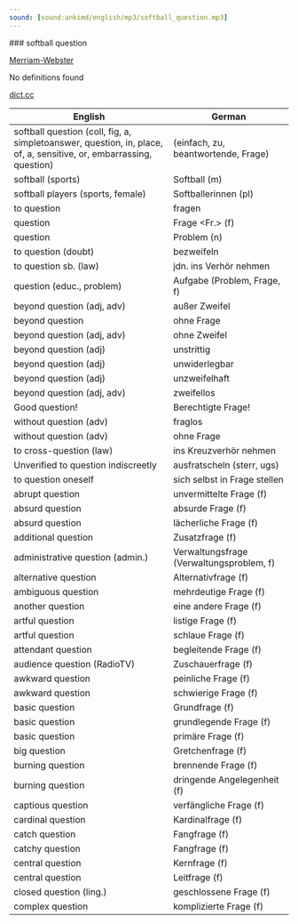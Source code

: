 ```yaml
---
sound: [sound:ankimd/english/mp3/softball_question.mp3]
---
```


\### softball question

[Merriam-Webster](https://www.merriam-webster.com/dictionary/softball+question)

No definitions found

[dict.cc](https://www.dict.cc/softball+question)

| English        | German       |
| -------------- | ------------ |
| softball question (coll, fig, a, simpletoanswer, question, in, place, of, a, sensitive, or, embarrassing, question) |  (einfach, zu, beantwortende, Frage) |
| softball (sports) | Softball (m) |
| softball players (sports, female) | Softballerinnen (pl) |
| to question | fragen |
| question | Frage <Fr.> (f) |
| question | Problem (n) |
| to question (doubt) | bezweifeln |
| to question sb. (law) | jdn. ins Verhör nehmen |
| question (educ., problem) | Aufgabe (Problem, Frage, f) |
| beyond question (adj, adv) | außer Zweifel |
| beyond question | ohne Frage |
| beyond question (adj, adv) | ohne Zweifel |
| beyond question (adj) | unstrittig |
| beyond question (adj) | unwiderlegbar |
| beyond question (adj) | unzweifelhaft |
| beyond question (adj, adv) | zweifellos |
| Good question! | Berechtigte Frage! |
| without question (adv) | fraglos |
| without question (adv) | ohne Frage |
| to cross-question (law) | ins Kreuzverhör nehmen |
| Unverified to question indiscreetly | ausfratscheln (sterr, ugs) |
| to question oneself | sich selbst in Frage stellen |
| abrupt question | unvermittelte Frage (f) |
| absurd question | absurde Frage (f) |
| absurd question | lächerliche Frage (f) |
| additional question | Zusatzfrage (f) |
| administrative question (admin.) | Verwaltungsfrage (Verwaltungsproblem, f) |
| alternative question | Alternativfrage (f) |
| ambiguous question | mehrdeutige Frage (f) |
| another question | eine andere Frage (f) |
| artful question | listige Frage (f) |
| artful question | schlaue Frage (f) |
| attendant question | begleitende Frage (f) |
| audience question (RadioTV) | Zuschauerfrage (f) |
| awkward question | peinliche Frage (f) |
| awkward question | schwierige Frage (f) |
| basic question | Grundfrage (f) |
| basic question | grundlegende Frage (f) |
| basic question | primäre Frage (f) |
| big question | Gretchenfrage (f) |
| burning question | brennende Frage (f) |
| burning question | dringende Angelegenheit (f) |
| captious question | verfängliche Frage (f) |
| cardinal question | Kardinalfrage (f) |
| catch question | Fangfrage (f) |
| catchy question | Fangfrage (f) |
| central question | Kernfrage (f) |
| central question | Leitfrage (f) |
| closed question (ling.) | geschlossene Frage (f) |
| complex question | komplizierte Frage (f) |
